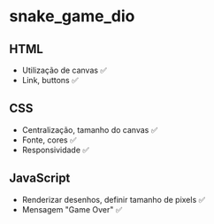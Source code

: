 # snake_game_dio
<h2>HTML</h2>
<ul>
  <li>Utilização de canvas ✅</li>
  <li>Link, buttons ✅</li>
</ul>
<h2>CSS</h2>
<ul>
  <li>Centralização, tamanho do canvas ✅</li>
  <li>Fonte, cores ✅</li>
  <li>Responsividade ✅</li>
</ul>
<h2>JavaScript</h2>
<ul>
  <li>Renderizar desenhos, definir tamanho de pixels ✅</li>
  <li>Mensagem "Game Over" ✅</li>
</ul>
